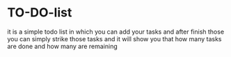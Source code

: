 # TO-DO-list
it is a simple todo list in which you can add your tasks and after finish those you can simply strike those tasks and it will show  you that how many tasks are done and how many are remaining
